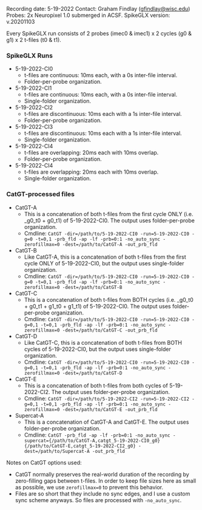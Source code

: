 Recording date: 5-19-2022
Contact: Graham Findlay (gfindlay@wisc.edu)
Probes: 2x Neuropixel 1.0 submerged in ACSF.
SpikeGLX version: v.20201103

Every SpikeGLX run consists of 2 probes (imec0 & imec1) x 2 cycles (g0 & g1) x 2 t-files (t0 & t1).

### SpikeGLX Runs

- 5-19-2022-CI0
  - t-files are continuous: 10ms each, with a 0s inter-file interval.
  - Folder-per-probe organization.
- 5-19-2022-CI1
  - t-files are continuous: 10ms each, with a 0s inter-file interval.
  - Single-folder organization.
- 5-19-2022-CI2
  - t-files are discontinuous: 10ms each with a 1s inter-file interval.
  - Folder-per-probe organization.
- 5-19-2022-CI3
  - t-files are discontinuous: 10ms each with a 1s inter-file interval.
  - Single-folder organization.
- 5-19-2022-CI4
  - t-files are overlapping: 20ms each with 10ms overlap.
  - Folder-per-probe organization.
- 5-19-2022-CI4
  - t-files are overlapping: 20ms each with 10ms overlap.
  - Single-folder organization.

### CatGT-processed files

- CatGT-A
  - This is a concatenation of both t-files from the first cycle ONLY (i.e. _g0_t0 + g0_t1) of 5-19-2022-CI0. The output uses folder-per-probe organization.
  - Cmdline: `CatGT -dir=/path/to/5-19-2022-CI0 -run=5-19-2022-CI0 -g=0 -t=0,1 -prb_fld -ap -lf -prb=0:1 -no_auto_sync -zerofillmax=0 -dest=/path/to/CatGT-A -out_prb_fld`
- CatGT-B
  - Like CatGT-A, this is a concatenation of both t-files from the first cycle ONLY of 5-19-2022-CI0, but the output uses single-folder organization.
  - Cmdline: `CatGT -dir=/path/to/5-19-2022-CI0 -run=5-19-2022-CI0 -g=0 -t=0,1 -prb_fld -ap -lf -prb=0:1 -no_auto_sync -zerofillmax=0 -dest=/path/to/CatGT-B`
- CatGT-C
  - This is a concatenation of both t-files from BOTH cycles (i.e. _g0_t0 + g0_t1 + g1_t0 + g1_t1) of 5-19-2022-CI0. The output uses folder-per-probe organization.
  - Cmdline: `CatGT -dir=/path/to/5-19-2022-CI0 -run=5-19-2022-CI0 -g=0,1 -t=0,1 -prb_fld -ap -lf -prb=0:1 -no_auto_sync -zerofillmax=0 -dest=/path/to/CatGT-C -out_prb_fld`
- CatGT-D
  - Like CatGT-C, this is a concatenation of both t-files from BOTH cycles of 5-19-2022-CI0, but the output uses single-folder organization.
  - Cmdline: `CatGT -dir=/path/to/5-19-2022-CI0 -run=5-19-2022-CI0 -g=0,1 -t=0,1 -prb_fld -ap -lf -prb=0:1 -no_auto_sync -zerofillmax=0 -dest=/path/to/CatGT-D`
- CatGT-E
  - This is a concatenation of both t-files from both cycles of 5-19-2022-CI2. The output uses folder-per-probe organization.
  - Cmdline: `CatGT -dir=/path/to/5-19-2022-CI2 -run=5-19-2022-CI2 -g=0,1 -t=0,1 -prb_fld -ap -lf -prb=0:1 -no_auto_sync -zerofillmax=0 -dest=/path/to/CatGT-E -out_prb_fld`
- Supercat-A
  - This is a concatenation of CatGT-A and CatGT-E. The output uses folder-per-probe organization.
  - Cmdline: `CatGT -prb_fld -ap -lf -prb=0:1 -no_auto_sync -supercat={/path/to/CatGT-A,catgt_5-19-2022-CI0_g0}{/path/to/CatGT-E,catgt_5-19-2022-CI2_g0} -dest=/path/to/Supercat-A -out_prb_fld`

Notes on CatGT options used:
  - CatGT normally preserves the real-world duration of the recording by zero-filling gaps between t-files. In order to keep file sizes here as small as possible, we use `zerofillmax=0` to prevent this behavior.
  - Files are so short that they include no sync edges, and I use a custom sync scheme anyways. So files are processed with `-no_auto_sync`.
